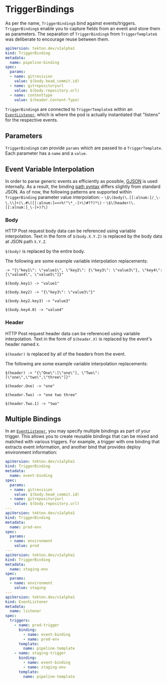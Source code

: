 # TriggerBindings

As per the name, `TriggerBinding`s bind against events/triggers.
`TriggerBinding`s enable you to capture fields from an event and store them as
parameters. The separation of `TriggerBinding`s from `TriggerTemplate`s was
deliberate to encourage reuse between them.

<!-- FILE: examples/triggerbindings/triggerbinding.yaml -->
```YAML
apiVersion: tekton.dev/v1alpha1
kind: TriggerBinding
metadata:
  name: pipeline-binding
spec:
  params:
  - name: gitrevision
    value: $(body.head_commit.id)
  - name: gitrepositoryurl
    value: $(body.repository.url)
  - name: contenttype
    value: $(header.Content-Type)
```


`TriggerBinding`s are connected to `TriggerTemplate`s within an
[`EventListener`](eventlisteners.md), which is where the pod is actually
instantiated that "listens" for the respective events.

## Parameters

`TriggerBinding`s can provide `params` which are passed to a `TriggerTemplate`.
Each parameter has a `name` and a `value`.

## Event Variable Interpolation

In order to parse generic events as efficiently as possible,
[GJSON](https://github.com/tidwall/gjson) is used internally. As a result, the
binding [path syntax](https://github.com/tidwall/gjson#path-syntax) differs
slightly from standard JSON. As of now, the following patterns are supported
within `TriggerBinding` parameter value interpolation: -
`\$\(body(\.[[:alnum:]/_\-\.\\]+|\.#\([[:alnum:]=<>%!"\*_-]+\)#??)*\)` -
`\$\(header(\.[[:alnum:]_\-]+)?\)`

### Body

HTTP Post request body data can be referenced using variable interpolation. Text
in the form of `$(body.X.Y.Z)` is replaced by the body data at JSON path
`X.Y.Z`.

`$(body)` is replaced by the entire body.

The following are some example variable interpolation replacements: 
``` $(body)
-> "{\"key1\": \"value1\", \"key2\": {\"key3\": \"value3\"}, \"key4\":
[\"value4\", \"value5\"]}"

$(body.key1) -> "value1"

$(body.key2) -> "{\"key3\": \"value3\"}"

$(body.key2.key3) -> "value3"

$(body.key4.0) -> "value4" 
```

### Header

HTTP Post request header data can be referenced using variable interpolation.
Text in the form of `$(header.X)` is replaced by the event's header named `X`.

`$(header)` is replaced by all of the headers from the event.

The following are some example variable interpolation replacements:
```
$(header) -> "{\"One\":[\"one\"], \"Two\":[\"one\",\"two\",\"three\"]}"

$(header.One) -> "one"

$(header.Two) -> "one two three"

$(header.Two.1) -> "two" 
```

## Multiple Bindings

In an [`EventListener`](eventlisteners.md), you may specify multiple bindings as
part of your trigger. This allows you to create reusable bindings that can be
mixed and matched with various triggers. For example, a trigger with one binding
that extracts event information, and another bind that provides deploy
environment information:

```yaml
apiVersion: tekton.dev/v1alpha1
kind: TriggerBinding
metadata:
  name: event-binding
spec:
  params:
  - name: gitrevision
    value: $(body.head_commit.id)
  - name: gitrepositoryurl
    value: $(body.repository.url)
---
apiVersion: tekton.dev/v1alpha1
kind: TriggerBinding
metadata:
  name: prod-env
spec:
  params:
  - name: environment
    value: prod
---
apiVersion: tekton.dev/v1alpha1
kind: TriggerBinding
metadata:
  name: staging-env
spec:
  params:
  - name: environment
    value: staging
---
apiVersion: tekton.dev/v1alpha1
kind: EventListener
metadata:
  name: listener
spec:
  triggers:
    - name: prod-trigger
      binding:
        - name: event-binding
        - name: prod-env
      template:
        name: pipeline-template
    - name: staging-trigger
      binding:
        - name: event-binding
        - name: staging-env
      template:
        name: pipeline-template
```
